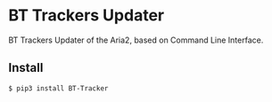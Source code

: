 # BT Trackers Updater

BT Trackers Updater of the Aria2, based on Command Line Interface.

## Install

    $ pip3 install BT-Tracker
